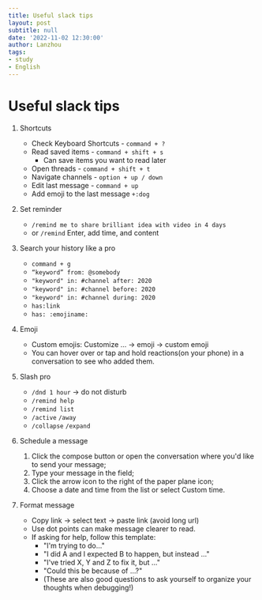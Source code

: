 ```yaml
---
title: Useful slack tips
layout: post
subtitle: null
date: '2022-11-02 12:30:00'
author: Lanzhou
tags:
- study
- English
---
```


# Useful slack tips

1. Shortcuts
    - Check Keyboard Shortcuts - `command + ?`
    - Read saved items - `command + shift + s`
        - Can save items you want to read later
    - Open threads - `command + shift + t`
    - Navigate channels - `option + up / down`
    - Edit last message - `command + up`
    - Add emoji to the last message `+:dog`

2. Set reminder
    - `/remind me to share brilliant idea with video in 4 days`
    - or `/remind` Enter, add time, and content

3. Search your history like a pro
    - `command + g`
    - `“keyword” from: @somebody`
    - `"keyword" in: #channel after: 2020`
    - `"keyword" in: #channel before: 2020`
    - `"keyword" in: #channel during: 2020`
    - `has:link`
    - `has: :emojiname:`

4. Emoji
    - Custom emojis: Customize … → emoji → custom emoji
    - You can hover over or tap and hold reactions(on your phone) in a conversation to see who added them.

5. Slash pro
    - `/dnd 1 hour` → do not disturb
    - `/remind help`
    - `/remind list`
    - `/active` `/away`
    - `/collapse` `/expand`

6. Schedule a message
   1. Click the compose button or open the conversation where you'd like to send your message;
   2. Type your message in the field;
   3. Click the arrow icon to the right of the paper plane icon;
   4. Choose a date and time from the list or select Custom time.

7.  Format message
    - Copy link → select text → paste link (avoid long url)
    - Use dot points can make message clearer to read.
    - If asking for help, follow this template:
      - "I'm trying to do..."
      - "I did A and I expected B to happen, but instead ..."
      - "I've tried X, Y and Z to fix it, but ..."
      - "Could this be because of ...?"
      - (These are also good questions to ask yourself to organize your thoughts when debugging!)